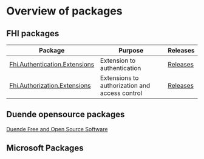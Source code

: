 # Overview of packages

## FHI packages
|Package|Purpose|Releases|
|---|---|---|
|[Fhi.Authentication.Extensions](https://www.nuget.org/packages/Fhi.Authentication.Extensions)|Extension to authentication|[Releases](https://github.com/FHIDev/Fhi.AuthExtensions/releases)||
|[Fhi.Authorization.Extensions](https://www.nuget.org/packages/Fhi.Authorization.Extensions)|Extensions to authorization and access control|[Releases](https://github.com/FHIDev/Fhi.AuthExtensions/releases)||

## Duende opensource packages

[Duende Free and Open Source Software](https://github.com/DuendeSoftware/foss)

## Microsoft Packages